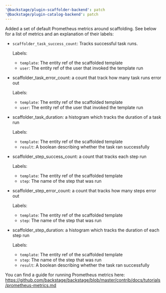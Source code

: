 ```yaml
---
'@backstage/plugin-scaffolder-backend': patch
'@backstage/plugin-catalog-backend': patch
---
```


Added a set of default Prometheus metrics around scaffolding. See below for a list of metrics and an explanation of their labels:

- `scaffolder_task_success_count`: Tracks successful task runs.

  Labels:

  - `template`: The entity ref of the scaffolded template
  - `user`: The entity ref of the user that invoked the template run

- scaffolder_task_error_count: a count that track how many task runs error out

  Labels:

  - `template`: The entity ref of the scaffolded template
  - `user`: The entity ref of the user that invoked the template run

- scaffolder_task_duration: a histogram which tracks the duration of a task run

  Labels:

  - `template`: The entity ref of the scaffolded template
  - `result`: A boolean describing whether the task ran successfully

- scaffolder_step_success_count: a count that tracks each step run

  Labels:

  - `template`: The entity ref of the scaffolded template
  - `step`: The name of the step that was run

- scaffolder_step_error_count: a count that tracks how many steps error out

  Labels:

  - `template`: The entity ref of the scaffolded template
  - `step`: The name of the step that was run

- scaffolder_step_duration: a histogram which tracks the duration of each step run

  Labels:

  - `template`: The entity ref of the scaffolded template
  - `step`: The name of the step that was run
  - `result`: A boolean describing whether the task ran successfully

You can find a guide for running Prometheus metrics here: https://github.com/backstage/backstage/blob/master/contrib/docs/tutorials/prometheus-metrics.md
